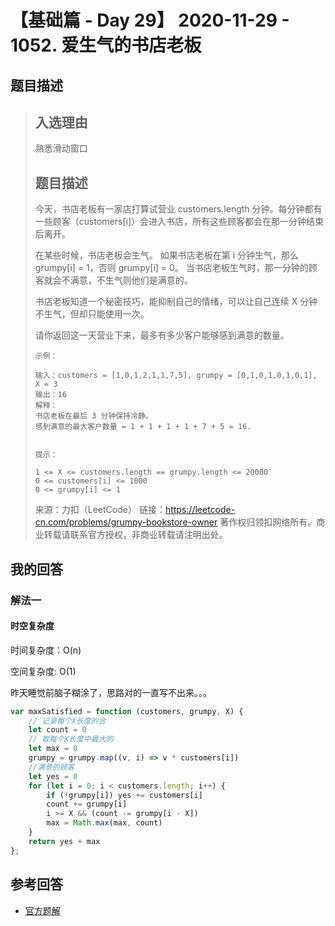 # 【基础篇 - Day 29】 2020-11-29 - 1052. 爱生气的书店老板

## 题目描述

> ## 入选理由
>
> 熟悉滑动窗口
>
> ## 题目描述
>
> 今天，书店老板有一家店打算试营业 customers.length 分钟。每分钟都有一些顾客（customers[i]）会进入书店，所有这些顾客都会在那一分钟结束后离开。
>
> 在某些时候，书店老板会生气。 如果书店老板在第 i 分钟生气，那么 grumpy[i] = 1，否则 grumpy[i] = 0。 当书店老板生气时，那一分钟的顾客就会不满意，不生气则他们是满意的。
>
> 书店老板知道一个秘密技巧，能抑制自己的情绪，可以让自己连续 X 分钟不生气，但却只能使用一次。
>
> 请你返回这一天营业下来，最多有多少客户能够感到满意的数量。
>  
>
> ```
> 示例：
> 
> 输入：customers = [1,0,1,2,1,1,7,5], grumpy = [0,1,0,1,0,1,0,1], X = 3
> 输出：16
> 解释：
> 书店老板在最后 3 分钟保持冷静。
> 感到满意的最大客户数量 = 1 + 1 + 1 + 1 + 7 + 5 = 16.
>  
> 
> 提示：
> 
> 1 <= X <= customers.length == grumpy.length <= 20000
> 0 <= customers[i] <= 1000
> 0 <= grumpy[i] <= 1
> ```
>
> 来源：力扣（LeetCode）
> 链接：https://leetcode-cn.com/problems/grumpy-bookstore-owner
> 著作权归领扣网络所有。商业转载请联系官方授权，非商业转载请注明出处。

## 我的回答

### 解法一

#### 时空复杂度

时间复杂度：O(n)

空间复杂度:   O(1)

昨天睡觉前脑子糊涂了，思路对的一直写不出来。。。

```js
var maxSatisfied = function (customers, grumpy, X) {
    // 记录每个X长度的合
    let count = 0
    // 取每个X长度中最大的
    let max = 0
    grumpy = grumpy.map((v, i) => v * customers[i])
    //满意的顾客
    let yes = 0
    for (let i = 0; i < customers.length; i++) {
        if (!grumpy[i]) yes += customers[i]
        count += grumpy[i]
        i >= X && (count -= grumpy[i - X])
        max = Math.max(max, count)
    }
    return yes + max
};
```



## 参考回答

- [官方题解](https://github.com/leetcode-pp/91alg-2/blob/master/solution/basic/d29.grumpy-bookstore-owner.md)

